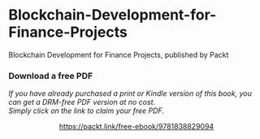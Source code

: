 


# Blockchain-Development-for-Finance-Projects
Blockchain Development for Finance Projects, published by Packt
### Download a free PDF

 <i>If you have already purchased a print or Kindle version of this book, you can get a DRM-free PDF version at no cost.<br>Simply click on the link to claim your free PDF.</i>
<p align="center"> <a href="https://packt.link/free-ebook/9781838829094">https://packt.link/free-ebook/9781838829094 </a> </p>